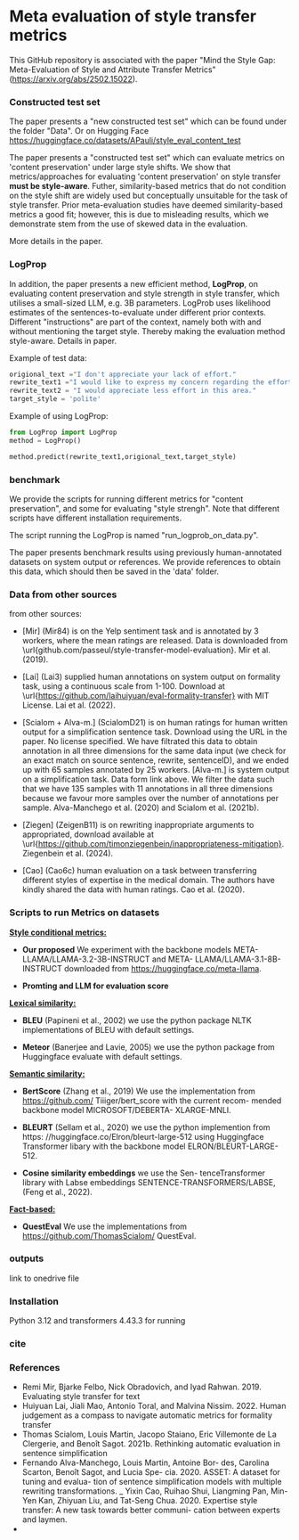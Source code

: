 # Meta evaluation of style transfer metrics

This GitHub repository is associated with the paper "Mind the Style Gap: Meta-Evaluation of Style and Attribute Transfer
Metrics" (https://arxiv.org/abs/2502.15022).
### Constructed test set
The paper presents a "new constructed test set" which can be found under the folder "Data". Or on  Hugging Face https://huggingface.co/datasets/APauli/style_eval_content_test

The paper presents a "constructed test set" which can evaluate metrics on 'content preservation' under large style shifts. We show that metrics/approaches for evaluating 'content preservation' on style transfer **must be style-aware**. Futher, similarity-based  metrics that do not condition on the style shift are widely used but conceptually unsuitable for the task of style transfer. Prior meta-evaluation studies have deemed similarity-based metrics a good fit; however, this is due to misleading results, which we demonstrate stem from the use of skewed data in the evaluation.

More details in the paper.

### LogProp
In addition, the paper presents a new efficient method, **LogProp**, on evaluating content preservation and style strength in style transfer, which utilises a small-sized LLM, e.g. 3B parameters.  LogProb uses likelihood estimates of the sentences-to-evaluate under different prior contexts. Different "instructions" are part of the context, namely both with and without mentioning the target style. Thereby making the evaluation method style-aware. Details in paper.


Example of test data:
``` python
origional_text ="I don't appreciate your lack of effort."
rewrite_text1 ="I would like to express my concern regarding the effort being put forth."
rewrite_text2 = "I would appreciate less effort in this area."
target_style = 'polite'
```
Example of using LogProp: 
```python
from LogProp import LogProp
method = LogProp()

method.predict(rewrite_text1,origional_text,target_style)
```

### benchmark
We provide the scripts for running different metrics for "content preservation", and some for evaluating "style strengh". Note that different scripts have different installation requirements. 

The script running the LogProp is named "run_logprob_on_data.py".

The paper presents benchmark results using previously human-annotated datasets on system output or references. We provide references to obtain this data, which should then be saved in the 'data' folder. 



 



### Data from other sources
from other sources:
- [Mir] (Mir84) is on the Yelp sentiment task and is annotated by 3 workers, where the mean ratings are released. Data is downloaded from  \url{github.com/passeul/style-transfer-model-evaluation}.  Mir et al. (2019).

- [Lai] (Lai3) supplied human annotations on system output on formality task, using a continuous scale from 1-100. Download at \url{https://github.com/laihuiyuan/eval-formality-transfer} with MIT License. Lai et al. (2022).

- [Scialom + Alva-m.] (ScialomD21) is on human ratings for human written output for a simplification sentence task. Download using the URL in the paper. No license specified. We have filtrated this data to obtain annotation in all three dimensions for the same data input (we check for an exact match on source sentence, rewrite, sentenceID), and we ended up with 65 samples annotated by 25 workers. 
[Alva-m.] is system output on a simplification task. Data form link above. We filter the data such that we have 135 samples with 11 annotations in all three dimensions because we favour more samples over the number of annotations per sample. Alva-Manchego et al. (2020) and Scialom et al. (2021b).

- [Ziegen] (ZeigenB11) is on rewriting inappropriate arguments to appropriated, download available at \url{https://github.com/timonziegenbein/inappropriateness-mitigation}. Ziegenbein et al. (2024).

- [Cao] (Cao6c) human evaluation on a task between transferring different styles of expertise in the medical domain. The authors have kindly shared the data with human ratings. Cao et al. (2020).



### Scripts to run Metrics on datasets

**<ins>Style conditional metrics:</ins>**

- **Our proposed** We experiment with the backbone models META-
LLAMA/LLAMA-3.2-3B-INSTRUCT and META-
LLAMA/LLAMA-3.1-8B-INSTRUCT downloaded
from https://huggingface.co/meta-llama.

- **Promting and LLM for evaluation score** 

**<ins> Lexical similarity:</ins>** 

- **BLEU** (Papineni et al., 2002) we use the python
package NLTK implementations of BLEU with
default settings.

- **Meteor** (Banerjee and Lavie, 2005) we use the
python package from Huggingface evaluate with
default settings.

**<ins>Semantic similarity:</ins>** 

- **BertScore** (Zhang et al., 2019) We use
the implementation from https://github.com/
Tiiiger/bert_score with the current recom-
mended backbone model MICROSOFT/DEBERTA-
XLARGE-MNLI.

- **BLEURT** (Sellam et al., 2020) we use
the python implemention from https:
//huggingface.co/Elron/bleurt-large-512
using Huggingface Transformer libary with the
backbone model ELRON/BLEURT-LARGE-512.

- **Cosine similarity embeddings** we use the Sen-
tenceTransformer library with Labse embeddings
SENTENCE-TRANSFORMERS/LABSE, (Feng et al.,
2022).

**<ins> Fact-based:</ins>** 
- **QuestEval** We use the implementations
from https://github.com/ThomasScialom/
QuestEval.

### outputs
link to onedrive file


### Installation
Python 3.12 and transformers 4.43.3 for running  

### cite


### References
- Remi Mir, Bjarke Felbo, Nick Obradovich, and Iyad
Rahwan. 2019. Evaluating style transfer for text
- Huiyuan Lai, Jiali Mao, Antonio Toral, and Malvina
Nissim. 2022. Human judgement as a compass to
navigate automatic metrics for formality transfer
- Thomas Scialom, Louis Martin, Jacopo Staiano,
Eric Villemonte de La Clergerie, and Benoît Sagot.
2021b. Rethinking automatic evaluation in sentence
simplification
- Fernando Alva-Manchego, Louis Martin, Antoine Bor-
des, Carolina Scarton, Benoît Sagot, and Lucia Spe-
cia. 2020. ASSET: A dataset for tuning and evalua-
tion of sentence simplification models with multiple
rewriting transformations.
_ Yixin Cao, Ruihao Shui, Liangming Pan, Min-Yen Kan,
Zhiyuan Liu, and Tat-Seng Chua. 2020. Expertise
style transfer: A new task towards better communi-
cation between experts and laymen.
- 
